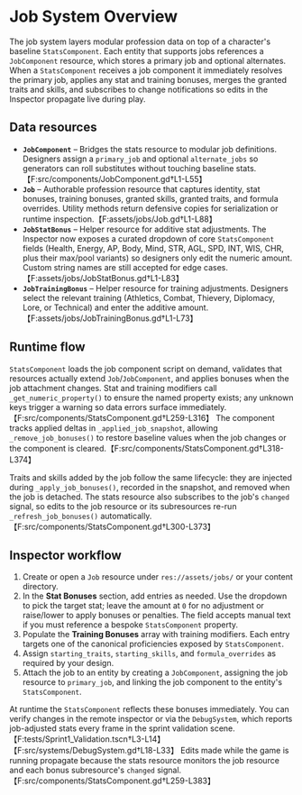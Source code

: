 # Job System Overview

The job system layers modular profession data on top of a character's baseline `StatsComponent`. Each entity that supports jobs references a `JobComponent` resource, which stores a primary job and optional alternates. When a `StatsComponent` receives a job component it immediately resolves the primary job, applies any stat and training bonuses, merges the granted traits and skills, and subscribes to change notifications so edits in the Inspector propagate live during play.

## Data resources

- **`JobComponent`** – Bridges the stats resource to modular job definitions. Designers assign a `primary_job` and optional `alternate_jobs` so generators can roll substitutes without touching baseline stats.【F:src/components/JobComponent.gd†L1-L55】
- **`Job`** – Authorable profession resource that captures identity, stat bonuses, training bonuses, granted skills, granted traits, and formula overrides. Utility methods return defensive copies for serialization or runtime inspection.【F:assets/jobs/Job.gd†L1-L88】
- **`JobStatBonus`** – Helper resource for additive stat adjustments. The Inspector now exposes a curated dropdown of core `StatsComponent` fields (Health, Energy, AP, Body, Mind, STR, AGL, SPD, INT, WIS, CHR, plus their max/pool variants) so designers only edit the numeric amount. Custom string names are still accepted for edge cases.【F:assets/jobs/JobStatBonus.gd†L1-L83】
- **`JobTrainingBonus`** – Helper resource for training adjustments. Designers select the relevant training (Athletics, Combat, Thievery, Diplomacy, Lore, or Technical) and enter the additive amount.【F:assets/jobs/JobTrainingBonus.gd†L1-L73】

## Runtime flow

`StatsComponent` loads the job component script on demand, validates that resources actually extend `Job`/`JobComponent`, and applies bonuses when the job attachment changes. Stat and training modifiers call `_get_numeric_property()` to ensure the named property exists; any unknown keys trigger a warning so data errors surface immediately.【F:src/components/StatsComponent.gd†L259-L316】 The component tracks applied deltas in `_applied_job_snapshot`, allowing `_remove_job_bonuses()` to restore baseline values when the job changes or the component is cleared.【F:src/components/StatsComponent.gd†L318-L374】

Traits and skills added by the job follow the same lifecycle: they are injected during `_apply_job_bonuses()`, recorded in the snapshot, and removed when the job is detached. The stats resource also subscribes to the job's `changed` signal, so edits to the job resource or its subresources re-run `_refresh_job_bonuses()` automatically.【F:src/components/StatsComponent.gd†L300-L373】

## Inspector workflow

1. Create or open a `Job` resource under `res://assets/jobs/` or your content directory.
2. In the **Stat Bonuses** section, add entries as needed. Use the dropdown to pick the target stat; leave the amount at `0` for no adjustment or raise/lower to apply bonuses or penalties. The field accepts manual text if you must reference a bespoke `StatsComponent` property.
3. Populate the **Training Bonuses** array with training modifiers. Each entry targets one of the canonical proficiencies exposed by `StatsComponent`.
4. Assign `starting_traits`, `starting_skills`, and `formula_overrides` as required by your design.
5. Attach the job to an entity by creating a `JobComponent`, assigning the job resource to `primary_job`, and linking the job component to the entity's `StatsComponent`.

At runtime the `StatsComponent` reflects these bonuses immediately. You can verify changes in the remote inspector or via the `DebugSystem`, which reports job-adjusted stats every frame in the sprint validation scene.【F:tests/Sprint1_Validation.tscn†L3-L14】【F:src/systems/DebugSystem.gd†L18-L33】 Edits made while the game is running propagate because the stats resource monitors the job resource and each bonus subresource's `changed` signal.【F:src/components/StatsComponent.gd†L259-L383】
